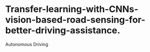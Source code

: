 # Transfer-learning-with-CNNs-vision-based-road-sensing-for-better-driving-assistance.
Autonomous Driving 

